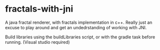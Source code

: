# fractals-with-jni
A java fractal renderer, with fractals implementation in c++.
Really just an excuse to play around and get an undedrstanding of working with JNI.

Build libraries using the buildLibraries script, or with the gradle task before running. (Visual studio required)

